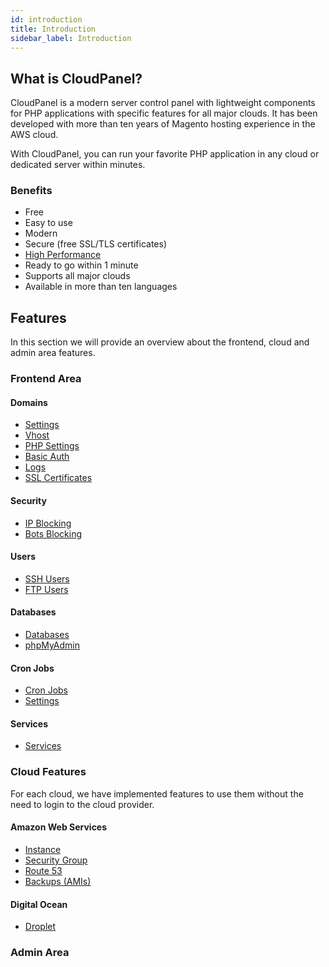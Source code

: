 ```yaml
---
id: introduction
title: Introduction
sidebar_label: Introduction
---
```


## What is CloudPanel?

CloudPanel is a modern server control panel with lightweight components for PHP applications with specific features for all major clouds.
It has been developed with more than ten years of Magento hosting experience in the AWS cloud.

With CloudPanel, you can run your favorite PHP application in any cloud or dedicated server within minutes.

### Benefits

- Free
- Easy to use
- Modern
- Secure (free SSL/TLS certificates)
- [High Performance](technology-stack)
- Ready to go within 1 minute
- Supports all major clouds
- Available in more than ten languages

## Features

In this section we will provide an overview about the frontend, cloud and admin area features.

### Frontend Area

#### Domains

- [Settings](#link)
- [Vhost](#link)
- [PHP Settings](#link)
- [Basic Auth](#link)
- [Logs](#logs)
- [SSL Certificates](#logs)

#### Security

- [IP Blocking](#link)
- [Bots Blocking](#link)

#### Users

- [SSH Users](#link)
- [FTP Users](#link)

#### Databases

- [Databases](#link)
- [phpMyAdmin](#link)

#### Cron Jobs

- [Cron Jobs](#link)
- [Settings](#link)

#### Services

- [Services](#link)

### Cloud Features

For each cloud, we have implemented features to use them without the need to login to the cloud provider.

#### Amazon Web Services

- [Instance](#link)
- [Security Group](#link)
- [Route 53](#link)
- [Backups (AMIs)](#link)

#### Digital Ocean

- [Droplet](#link)

### Admin Area